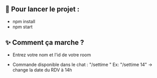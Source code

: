 ## 🚀 Pour lancer le projet :

- npm install
- npm start

## ✨ Comment ça marche ?

- Entrez votre nom et l'id de votre room

- Commande disponible dans le chat : "/settime <heure>"
  Ex: "/settime 14" -> change la date du RDV à 14h
